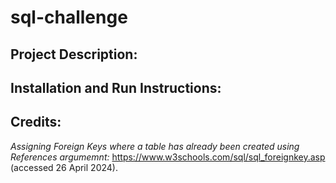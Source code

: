 # sql-challenge


## Project Description:



## Installation and Run Instructions:




## Credits:
*Assigning Foreign Keys where a table has already been created using References argumemnt:* https://www.w3schools.com/sql/sql_foreignkey.asp (accessed 26 April 2024).
